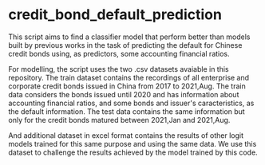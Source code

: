 # credit_bond_default_prediction
This script aims to find a classifier model that perform better than models built by previous works in the task of predicting the default for Chinese credit bonds using, as predictors, some accounting financial ratios.

For modelling, the script uses the two .csv datasets avaiable in this repository. The train dataset contains the recordings of all enterprise and corporate credit bonds issued in China from 2017 to 2021,Aug. The train data considers the bonds issued until 2020 and has information about accounting financial ratios, and some bonds and issuer's caracteristics, as the default information. The test data contains the same information but only for the credit bonds matured between 2021,Jan and 2021,Aug.

And additional dataset in excel format contains the results of other logit models trained for this same purpose and using the same data. We use this dataset to challenge the results achieved by the model trained by this code. 
